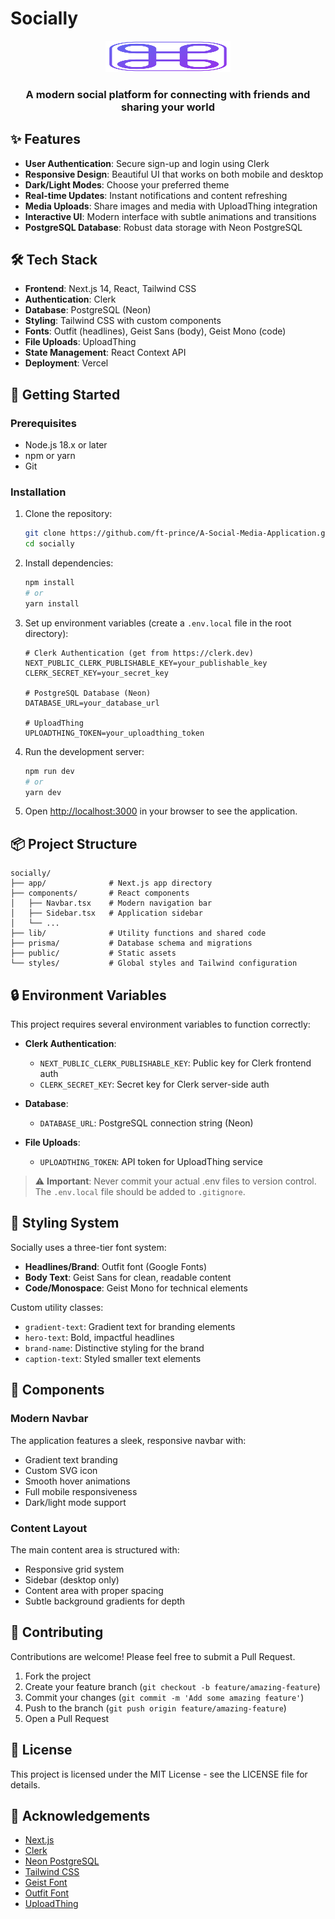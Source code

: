 
# Socially
<div align="center">
  <img src="public/socially-logo.svg" alt="Socially Logo" width="200" height="50"/>
  <h3>A modern social platform for connecting with friends and sharing your world</h3>
</div>

## ✨ Features

- **User Authentication**: Secure sign-up and login using Clerk
- **Responsive Design**: Beautiful UI that works on both mobile and desktop
- **Dark/Light Modes**: Choose your preferred theme
- **Real-time Updates**: Instant notifications and content refreshing
- **Media Uploads**: Share images and media with UploadThing integration
- **Interactive UI**: Modern interface with subtle animations and transitions
- **PostgreSQL Database**: Robust data storage with Neon PostgreSQL

## 🛠️ Tech Stack

- **Frontend**: Next.js 14, React, Tailwind CSS
- **Authentication**: Clerk
- **Database**: PostgreSQL (Neon)
- **Styling**: Tailwind CSS with custom components
- **Fonts**: Outfit (headlines), Geist Sans (body), Geist Mono (code)
- **File Uploads**: UploadThing
- **State Management**: React Context API
- **Deployment**: Vercel

## 🚀 Getting Started

### Prerequisites

- Node.js 18.x or later
- npm or yarn
- Git

### Installation

1. Clone the repository:
   ```bash
   git clone https://github.com/ft-prince/A-Social-Media-Application.git
   cd socially
   ```

2. Install dependencies:
   ```bash
   npm install
   # or
   yarn install
   ```

3. Set up environment variables (create a `.env.local` file in the root directory):
   ```
   # Clerk Authentication (get from https://clerk.dev)
   NEXT_PUBLIC_CLERK_PUBLISHABLE_KEY=your_publishable_key
   CLERK_SECRET_KEY=your_secret_key

   # PostgreSQL Database (Neon)
   DATABASE_URL=your_database_url

   # UploadThing
   UPLOADTHING_TOKEN=your_uploadthing_token
   ```

4. Run the development server:
   ```bash
   npm run dev
   # or
   yarn dev
   ```

5. Open [http://localhost:3000](http://localhost:3000) in your browser to see the application.

## 📦 Project Structure

```
socially/
├── app/              # Next.js app directory
├── components/       # React components
│   ├── Navbar.tsx    # Modern navigation bar
│   ├── Sidebar.tsx   # Application sidebar
│   └── ...
├── lib/              # Utility functions and shared code
├── prisma/           # Database schema and migrations
├── public/           # Static assets
└── styles/           # Global styles and Tailwind configuration
```

## 🔒 Environment Variables

This project requires several environment variables to function correctly:

- **Clerk Authentication**:
  - `NEXT_PUBLIC_CLERK_PUBLISHABLE_KEY`: Public key for Clerk frontend auth
  - `CLERK_SECRET_KEY`: Secret key for Clerk server-side auth

- **Database**:
  - `DATABASE_URL`: PostgreSQL connection string (Neon)

- **File Uploads**:
  - `UPLOADTHING_TOKEN`: API token for UploadThing service

> ⚠️ **Important**: Never commit your actual .env files to version control. The `.env.local` file should be added to `.gitignore`.

## 🎨 Styling System

Socially uses a three-tier font system:

- **Headlines/Brand**: Outfit font (Google Fonts)
- **Body Text**: Geist Sans for clean, readable content
- **Code/Monospace**: Geist Mono for technical elements

Custom utility classes:
- `gradient-text`: Gradient text for branding elements
- `hero-text`: Bold, impactful headlines
- `brand-name`: Distinctive styling for the brand
- `caption-text`: Styled smaller text elements

## 🧩 Components

### Modern Navbar

The application features a sleek, responsive navbar with:
- Gradient text branding
- Custom SVG icon
- Smooth hover animations
- Full mobile responsiveness
- Dark/light mode support

### Content Layout

The main content area is structured with:
- Responsive grid system
- Sidebar (desktop only)
- Content area with proper spacing
- Subtle background gradients for depth

## 🤝 Contributing

Contributions are welcome! Please feel free to submit a Pull Request.

1. Fork the project
2. Create your feature branch (`git checkout -b feature/amazing-feature`)
3. Commit your changes (`git commit -m 'Add some amazing feature'`)
4. Push to the branch (`git push origin feature/amazing-feature`)
5. Open a Pull Request

## 📄 License

This project is licensed under the MIT License - see the LICENSE file for details.

## 🙏 Acknowledgements

- [Next.js](https://nextjs.org/)
- [Clerk](https://clerk.dev/)
- [Neon PostgreSQL](https://neon.tech/)
- [Tailwind CSS](https://tailwindcss.com/)
- [Geist Font](https://vercel.com/font)
- [Outfit Font](https://fonts.google.com/specimen/Outfit)
- [UploadThing](https://uploadthing.com/)
